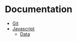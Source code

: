 # Documentation

- [Git](git.md)
- [Javascript](./javascript/javascript.md)
  - [Data](./javascript/javascript-data.md)
